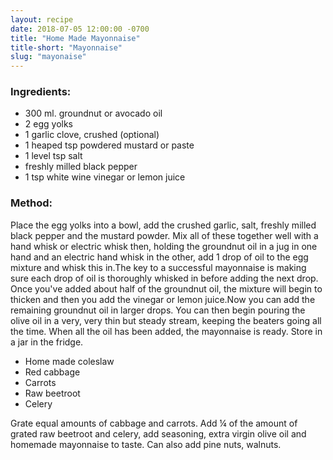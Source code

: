 ```yaml
---
layout: recipe
date: 2018-07-05 12:00:00 -0700
title: "Home Made Mayonnaise"
title-short: "Mayonnaise"
slug: "mayonaise"
---
```



### Ingredients: 

* 300 ml. groundnut or avocado oil
* 2 egg yolks
* 1 garlic clove, crushed (optional)
* 1 heaped tsp powdered mustard or paste
* 1 level tsp salt
* freshly milled black pepper
* 1 tsp white wine vinegar or lemon juice

### Method:

Place the egg yolks into a bowl, add the crushed garlic, salt, freshly milled black pepper and the mustard powder. Mix all of these together well with a hand whisk or electric whisk then, holding the groundnut oil in a jug in one hand and an electric hand whisk in the other, add 1 drop of oil to the egg mixture and whisk this in.The key to a successful mayonnaise is making sure each drop of oil is thoroughly whisked in before adding the next drop. Once you've added about half of the groundnut oil, the mixture will begin to thicken and then you add the vinegar or lemon juice.Now you can add the remaining groundnut oil in larger drops. You can then begin pouring the olive oil in a very, very thin but steady stream, keeping the beaters going all the time. When all the oil has been added, the mayonnaise is ready. Store in a jar in the fridge.

* Home made coleslaw
* Red cabbage
* Carrots
* Raw beetroot
* Celery

Grate equal amounts of cabbage and carrots. Add ¼ of the amount of grated raw beetroot and celery, add seasoning, extra virgin olive oil and homemade mayonnaise to taste. Can also add pine nuts, walnuts.

